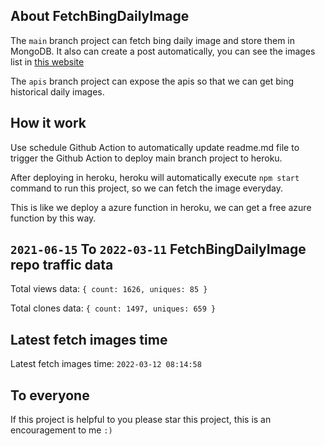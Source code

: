 ## About FetchBingDailyImage

The `main` branch project can fetch bing daily image and store them in MongoDB.
It also can create a post automatically, you can see the images list in [this website](https://oursalbum.netlify.app)

The `apis` branch project can expose the apis so that we can get bing historical daily images.

## How it work

Use schedule Github Action to automatically update readme.md file to trigger the Github Action to deploy main branch project to heroku.

After deploying in heroku, heroku will automatically execute `npm start` command to run this project, so we can fetch the image everyday.

This is like we deploy a azure function in heroku, we can get a free azure function by this way.

## `2021-06-15` To `2022-03-11` FetchBingDailyImage repo traffic data

Total views data: `{ count: 1626, uniques: 85 }`

Total clones data: `{ count: 1497, uniques: 659 }`

## Latest fetch images time

Latest fetch images time: `2022-03-12 08:14:58`

## To everyone

If this project is helpful to you please star this project, this is an encouragement to me `:)`



